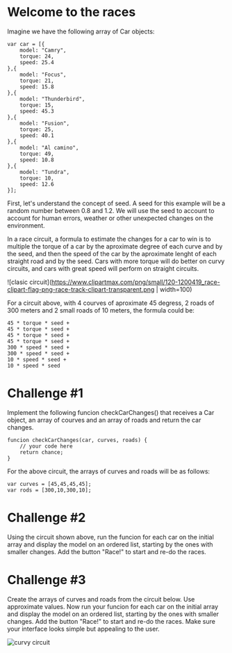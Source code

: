 # Welcome to the races

Imagine we have the following array of Car objects:

```
var car = [{
	model: "Camry",
	torque: 24,
	speed: 25.4
},{
	model: "Focus",
	torque: 21,
	speed: 15.8
},{
	model: "Thunderbird",
	torque: 15,
	speed: 45.3
},{
	model: "Fusion",
	torque: 25,
	speed: 40.1
},{
	model: "Al camino",
	torque: 49,
	speed: 10.8
},{
	model: "Tundra",
	torque: 10,
	speed: 12.6
}];
```

First, let's understand the concept of seed. A seed for this example will be a random number between 0.8 and 1.2. We will use the seed to account to account for human errors, weather or other unexpected changes on the environment. 

In a race circuit, a formula to estimate the changes for a car to win is to multiple the torque of a car by the aproximate degree of each curve and by the seed, and then the speed of the car by the aproximate lenght of each straight road and by the seed. Cars with more torque will do better on curvy circuits, and cars with great speed will perform on straight circuits.

![clasic circuit](https://www.clipartmax.com/png/small/120-1200419_race-clipart-flag-png-race-track-clipart-transparent.png | width=100)

For a circuit above, with 4 courves of aproximate 45 degress, 2 roads of 300 meters and 2 small roads of 10 meters, the formula could be:

```
45 * torque * seed + 
45 * torque * seed + 
45 * torque * seed + 
45 * torque * seed + 
300 * speed * seed + 
300 * speed * seed + 
10 * speed * seed + 
10 * speed * seed
```

# Challenge #1
Implement the following funcion checkCarChanges() that receives a Car object, an array of courves and an array of roads and return the car changes.

```
funcion checkCarChanges(car, curves, roads) {
	// your code here
	return chance;
}
```
For the above circuit, the arrays of curves and roads will be as follows:
```
var curves = [45,45,45,45];
var rods = [300,10,300,10];
```

# Challenge #2
Using the circuit shown above, run the funcion for each car on the initial array and display the model on an ordered list, starting by the ones with smaller changes. Add the button "Race!" to start and re-do the races.

# Challenge #3

Create the arrays of curves and roads from the circuit below. Use approximate values. Now run your funcion for each car on the initial array and display the model on an ordered list, starting by the ones with smaller changes. Add the button "Race!" to start and re-do the races. Make sure your interface looks simple but appealing to the user.

![curvy circuit](https://autobahnspeed.com/wp-content/uploads/2016/12/Jessup-Le-Mans.png|width=100)


